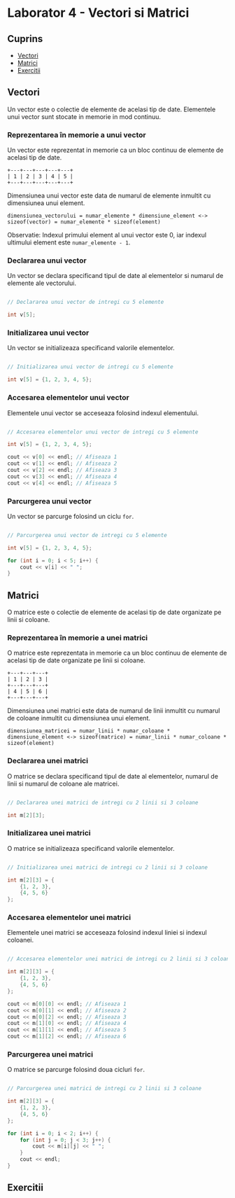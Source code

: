 # Laborator 4 - Vectori si Matrici

## Cuprins

- [Vectori](#vectori)
- [Matrici](#matrici)
- [Exercitii](#exercitii)

## Vectori

Un vector este o colectie de elemente de acelasi tip de date. Elementele unui vector sunt stocate in memorie in mod
continuu.

### Reprezentarea în memorie a unui vector

Un vector este reprezentat in memorie ca un bloc continuu de elemente de acelasi tip de date.

```
+---+---+---+---+---+
| 1 | 2 | 3 | 4 | 5 |
+---+---+---+---+---+
```

Dimensiunea unui vector este data de numarul de elemente inmultit cu dimensiunea unui element.

```
dimensiunea_vectorului = numar_elemente * dimensiune_element <-> sizeof(vector) = numar_elemente * sizeof(element)
```

Observatie: Indexul primului element al unui vector este 0, iar indexul ultimului element este `numar_elemente - 1`.

### Declararea unui vector

Un vector se declara specificand tipul de date al elementelor si numarul de elemente ale vectorului.

```cpp

// Declararea unui vector de intregi cu 5 elemente

int v[5];

```

### Initializarea unui vector

Un vector se initializeaza specificand valorile elementelor.

```cpp

// Initializarea unui vector de intregi cu 5 elemente

int v[5] = {1, 2, 3, 4, 5};

```

### Accesarea elementelor unui vector

Elementele unui vector se acceseaza folosind indexul elementului.

```cpp

// Accesarea elementelor unui vector de intregi cu 5 elemente

int v[5] = {1, 2, 3, 4, 5};

cout << v[0] << endl; // Afiseaza 1
cout << v[1] << endl; // Afiseaza 2
cout << v[2] << endl; // Afiseaza 3
cout << v[3] << endl; // Afiseaza 4
cout << v[4] << endl; // Afiseaza 5

```

### Parcurgerea unui vector

Un vector se parcurge folosind un ciclu `for`.

```cpp

// Parcurgerea unui vector de intregi cu 5 elemente

int v[5] = {1, 2, 3, 4, 5};

for (int i = 0; i < 5; i++) {
    cout << v[i] << " ";
}

```

## Matrici

O matrice este o colectie de elemente de acelasi tip de date organizate pe linii si coloane.

### Reprezentarea în memorie a unei matrici

O matrice este reprezentata in memorie ca un bloc continuu de elemente de acelasi tip de date organizate pe linii si
coloane.

```
+---+---+---+
| 1 | 2 | 3 |
+---+---+---+
| 4 | 5 | 6 |
+---+---+---+
```

Dimensiunea unei matrici este data de numarul de linii inmultit cu numarul de coloane inmultit cu dimensiunea unui
element.

```
dimensiunea_matricei = numar_linii * numar_coloane * dimensiune_element <-> sizeof(matrice) = numar_linii * numar_coloane * sizeof(element)
```

### Declararea unei matrici

O matrice se declara specificand tipul de date al elementelor, numarul de linii si numarul de coloane ale matricei.

```cpp

// Declararea unei matrici de intregi cu 2 linii si 3 coloane

int m[2][3];

```

### Initializarea unei matrici

O matrice se initializeaza specificand valorile elementelor.

```cpp

// Initializarea unei matrici de intregi cu 2 linii si 3 coloane

int m[2][3] = {
    {1, 2, 3},
    {4, 5, 6}
};

```

### Accesarea elementelor unei matrici

Elementele unei matrici se acceseaza folosind indexul liniei si indexul coloanei.

```cpp

// Accesarea elementelor unei matrici de intregi cu 2 linii si 3 coloane

int m[2][3] = {
    {1, 2, 3},
    {4, 5, 6}
};

cout << m[0][0] << endl; // Afiseaza 1
cout << m[0][1] << endl; // Afiseaza 2
cout << m[0][2] << endl; // Afiseaza 3
cout << m[1][0] << endl; // Afiseaza 4
cout << m[1][1] << endl; // Afiseaza 5
cout << m[1][2] << endl; // Afiseaza 6

```

### Parcurgerea unei matrici

O matrice se parcurge folosind doua cicluri `for`.

```cpp

// Parcurgerea unei matrici de intregi cu 2 linii si 3 coloane

int m[2][3] = {
    {1, 2, 3},
    {4, 5, 6}
};

for (int i = 0; i < 2; i++) {
    for (int j = 0; j < 3; j++) {
        cout << m[i][j] << " ";
    }
    cout << endl;
}

```

## Exercitii